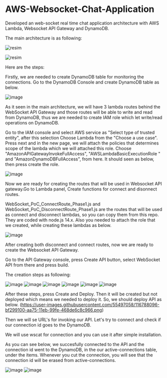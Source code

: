 # AWS-Websocket-Chat-Application

Developed an web-socket real time chat application architecture with AWS Lambda, Websocket API Gateway and DynamoDB. 

The main architecture is as following:

![resim](https://user-images.githubusercontent.com/55497058/116785749-e26b3500-aaa3-11eb-80d4-177339c375ad.png)

![resim](https://user-images.githubusercontent.com/55497058/116785780-03cc2100-aaa4-11eb-884c-f1e994df9fbe.png)


Here are the steps:

Firstly, we are needed to create DynamoDB table for monitoring the connections. Go to the DynamoDB Console and create DynamoDB table as below.

![image](https://user-images.githubusercontent.com/55497058/116786542-33ac0200-aa6d-11eb-9f31-d826a3960adb.png)

As it seen in the main architecture, we will have 3 lambda routes behind the WebSocket API Gateway and those routes will be able to write and read from DynamoDB, thus we are needed to create IAM role which let write/read operations on DynamoDB.

Go to the IAM console and select AWS service as "Select type of trusted entity", after this selection Choose Lambda from the "Choose a use case".
Press next and in the new page, we will attach the policies that determines scope of the lambda which we will attached this role.
Choose "AmazonAPIGatewayInvokeFullAccess", "AWSLambdaBasicExecutionRole " and  "AmazonDynamoDBFullAccess", from here. It should seen as below, then press create the role.

![image](https://user-images.githubusercontent.com/55497058/116786617-9a312000-aa6d-11eb-80a1-f51444108d63.png)



Now we are ready for creating the routes that will be used in Websocket API gateway.Go to Lambda panel, Create functions for connect and disonnect routes.


WebSocket_PoC_ConnectRoute_Phase1.js and WebSocket_PoC_DisconnectRoute_Phase1.js are the routes that will be used as connect and disconnect lambdas, so you can copy them from this repo. They are coded with node.js 14.x. Also you needed to attach the role that we created, while creating these lambdas as below.


![image](https://user-images.githubusercontent.com/55497058/116787416-e1211480-aa71-11eb-82b9-8eaac1f4c595.png)

After creating both disconnect and connect routes, now we are ready to create the Websocket API Gateway.

Go to the API Gateway console, press Create API button, select WebSocket API from there and press build.


The creation steps as following:

![image](https://user-images.githubusercontent.com/55497058/116787996-4f1b0b00-aa75-11eb-866a-cdffa84459e0.png)
![image](https://user-images.githubusercontent.com/55497058/116788005-5510ec00-aa75-11eb-87f9-089a6ec27ee8.png)
![image](https://user-images.githubusercontent.com/55497058/116788009-58a47300-aa75-11eb-94eb-4263ca48c13a.png)
![image](https://user-images.githubusercontent.com/55497058/116788013-5b9f6380-aa75-11eb-99c6-944e186eca76.png)
![image](https://user-images.githubusercontent.com/55497058/116788064-986b5a80-aa75-11eb-8611-01952b229af4.png)
![image](https://user-images.githubusercontent.com/55497058/116788052-8db0c580-aa75-11eb-81ce-c38a5e48d250.png)


After these steps, press Create and Deploy. Then it will be created but not deployed which means we needed to deploy it. So, we should deploy API as below.
(https://user-images.githubusercontent.com/55497058/116788096-bf299100-aa75-11eb-99fe-468de6c8c966.png)

Then we will se URL's for invoking our API. Let's try to connect and check if our connection id goes to the DynamoDB.

We will use wscat for connection and you can use it after simple installation.

As you can see below, we succesfully connected to the API and the connection id went to the DynamoDB, in the our active-connections table, under the items. Whenever you cut the connection, you will see that the connection id will be erased from active-connections.

![image](https://user-images.githubusercontent.com/55497058/116788133-0152d280-aa76-11eb-9dc4-23f7844ed9c5.png)
![image](https://user-images.githubusercontent.com/55497058/116788172-32cb9e00-aa76-11eb-81b3-195999e39ba6.png)












